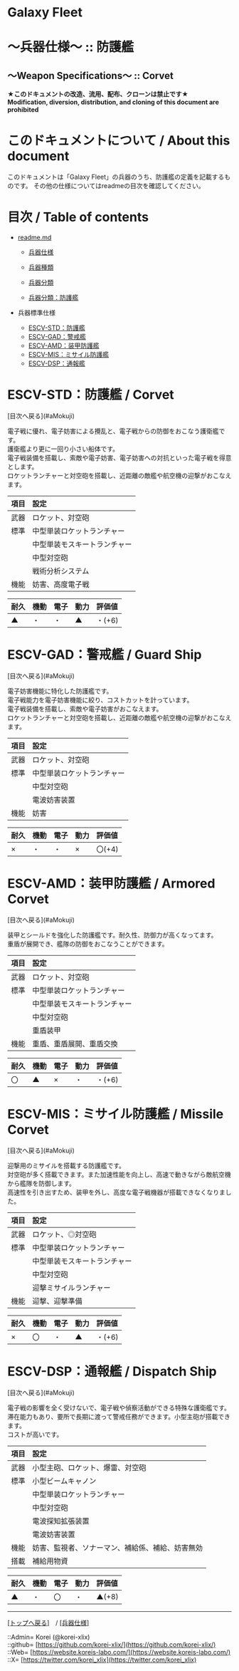 # Galaxy Fleet
  
<h1>～兵器仕様～ :: 防護艦</h1>  
<h2>～Weapon Specifications～ :: Corvet</h2>  
  

**★このドキュメントの改造、流用、配布、クローンは禁止です★**  
    **Modification, diversion, distribution, and cloning of this document are prohibited**  
  

<h1 id="aHowto">このドキュメントについて / About this document</h1>  
このドキュメントは「Galaxy Fleet」の兵器のうち、防護艦の定義を記載するものです。  
その他の仕様についてはreadmeの目次を確認してください。  
  





<h1 id="aMokuji">目次 / Table of contents</h1>  

* [readme.md](/readme.md)
  * [兵器仕様](/unit/readme.md)
  * [兵器種類](/strategypart/readme.md#aUnitKind)
  * [兵器分類](/unit/readme.md#aUnitClass)

  * [兵器分類：防護艦](/unit/readme.md#aCorvet)

* 兵器標準仕様
  * [ESCV-STD：防護艦](#aCorvet)
  * [ESCV-GAD：警戒艦](#aGuardShip)
  * [ESCV-AMD：装甲防護艦](#aArmoredCorvet)
  * [ESCV-MIS：ミサイル防護艦](#aMissileCorvet)
  * [ESCV-DSP：通報艦](#aDispatchShip)
  





<h1 id="aCorvet">ESCV-STD：防護艦 / Corvet</h1>  
[目次へ戻る](#aMokuji)  
  

電子戦に優れ、電子妨害による攪乱と、電子戦からの防御をおこなう護衛艦です。  
護衛艦より更に一回り小さい船体です。  
電子戦装備を搭載し、索敵や電子妨害、電子妨害への対抗といった電子戦を得意とします。  
ロケットランチャーと対空砲を搭載し、近距離の敵艦や航空機の迎撃がおこなえます。  

|項目  |設定  |
|:--|:--|
|武器  |ロケット、対空砲  |
|標準  |中型単装ロケットランチャー  |
|      |中型単装モスキートランチャー  |
|      |中型対空砲  |
|      |戦術分析システム  |
|機能  |妨害、高度電子戦  |

|耐久  |機動  |電子  |動力  |評価値    |
|:--|:--|:--|:--|:--|
| ▲   | ・   | ・   | ▲   | ・(+6)   |
  





<h1 id="aGuardShip">ESCV-GAD：警戒艦 / Guard Ship</h1>  
[目次へ戻る](#aMokuji)  
  

電子妨害機能に特化した防護艦です。  
電子戦能力を電子妨害機能に絞り、コストカットを計っています。  
電子戦装備を搭載し、索敵や電子妨害がおこなえます。  
ロケットランチャーと対空砲を搭載し、近距離の敵艦や航空機の迎撃がおこなえます。  

|項目  |設定  |
|:--|:--|
|武器  |ロケット、対空砲  |
|標準  |中型単装ロケットランチャー  |
|      |中型対空砲  |
|      |電波妨害装置  |
|機能  |妨害  |

|耐久  |機動  |電子  |動力  |評価値    |
|:--|:--|:--|:--|:--|
| ×   | ・   | ・   | ×   | 〇(+4)   |
  





<h1 id="aArmoredCorvet">ESCV-AMD：装甲防護艦 / Armored Corvet</h1>  
[目次へ戻る](#aMokuji)  
  

装甲とシールドを強化した防護艦です。耐久性、防御力が高くなってます。  
重盾が展開でき、艦隊の防御をおこなうことができます。  

|項目  |設定  |
|:--|:--|
|武器  |ロケット、対空砲  |
|標準  |中型単装ロケットランチャー  |
|      |中型単装モスキートランチャー  |
|      |中型対空砲  |
|      |重盾装甲  |
|機能  |重盾、重盾展開、重盾交換  |

|耐久  |機動  |電子  |動力  |評価値    |
|:--|:--|:--|:--|:--|
| 〇   | ▲   | ×   | ・   | ・(+6)   |
  





<h1 id="aMissileCorvet">ESCV-MIS：ミサイル防護艦 / Missile Corvet</h1>  
[目次へ戻る](#aMokuji)  
  

迎撃用のミサイルを搭載する防護艦です。  
対空砲が多く搭載できます。また加速性能を向上し、高速で動きながら敵航空機から艦隊を防御します。  
高速性を引き出すため、装甲を外し、高度な電子戦機器が搭載できなくなりました。  

|項目  |設定  |
|:--|:--|
|武器  |ロケット、◎対空砲  |
|標準  |中型単装ロケットランチャー  |
|      |中型単装モスキートランチャー  |
|      |中型対空砲  |
|      |迎撃ミサイルランチャー  |
|機能  |迎撃、迎撃準備  |

|耐久  |機動  |電子  |動力  |評価値    |
|:--|:--|:--|:--|:--|
| ×   | 〇   | ・   | ▲   | ・(+6)   |
  





<h1 id="aDispatchShip">ESCV-DSP：通報艦 / Dispatch Ship</h1>  
[目次へ戻る](#aMokuji)  
  

電子戦の影響を全く受けないで、電子戦や偵察活動ができる特殊な護衛艦です。  
滞在能力もあり、要所で長期に渡って警戒任務ができます。小型主砲が搭載できます。  
コストが高いです。  

|項目  |設定  |
|:--|:--|
|武器  |小型主砲、ロケット、爆雷、対空砲  |
|標準  |小型ビームキャノン  |
|      |中型単装ロケットランチャー  |
|      |中型対空砲  |
|      |電波探知拡張装置  |
|      |電波妨害装置  |
|機能  |妨害、監視者、ソナーマン、補給係、補給、妨害無効  |
|搭載  |補給用物資  |

|耐久  |機動  |電子  |動力  |評価値    |
|:--|:--|:--|:--|:--|
| ▲   | ・   | 〇   | ・   | ▲(+8)   |
  





***
[[トップへ戻る]](/readme.md)　/
[[兵器仕様]](/unit/readme.md)  
  
::Admin= Korei (@korei-xlix)  
::github= [https://github.com/korei-xlix/](https://github.com/korei-xlix/)  
::Web= [https://website.koreis-labo.com/](https://website.koreis-labo.com/)  
::X= [https://twitter.com/korei_xlix](https://twitter.com/korei_xlix)  
